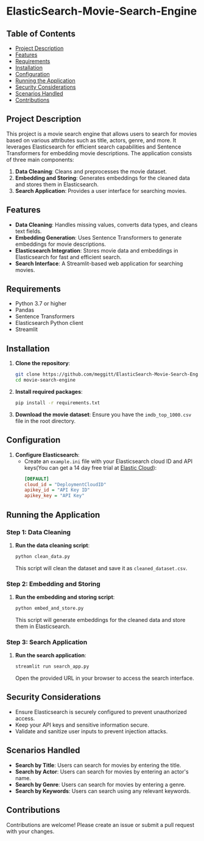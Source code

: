 # ElasticSearch-Movie-Search-Engine

## Table of Contents

- [Project Description](#project-description)
- [Features](#features)
- [Requirements](#requirements)
- [Installation](#installation)
- [Configuration](#configuration)
- [Running the Application](#running-the-application)
- [Security Considerations](#security-considerations)
- [Scenarios Handled](#scenarios-handled)
- [Contributions](#contributions)

## Project Description

This project is a movie search engine that allows users to search for movies based on various attributes such as title, actors, genre, and more. It leverages Elasticsearch for efficient search capabilities and Sentence Transformers for embedding movie descriptions. The application consists of three main components:

1. **Data Cleaning**: Cleans and preprocesses the movie dataset.
2. **Embedding and Storing**: Generates embeddings for the cleaned data and stores them in Elasticsearch.
3. **Search Application**: Provides a user interface for searching movies.

## Features

- **Data Cleaning**: Handles missing values, converts data types, and cleans text fields.
- **Embedding Generation**: Uses Sentence Transformers to generate embeddings for movie descriptions.
- **Elasticsearch Integration**: Stores movie data and embeddings in Elasticsearch for fast and efficient search.
- **Search Interface**: A Streamlit-based web application for searching movies.

## Requirements

- Python 3.7 or higher
- Pandas
- Sentence Transformers
- Elasticsearch Python client
- Streamlit

## Installation

1. **Clone the repository**:
   ```sh
   git clone https://github.com/meggitt/ElasticSearch-Movie-Search-Engine.git
   cd movie-search-engine
   ```

2. **Install required packages**:
   ```sh
   pip install -r requirements.txt
   ```

3. **Download the movie dataset**:
   Ensure you have the `imdb_top_1000.csv` file in the root directory.

## Configuration

1. **Configure Elasticsearch**:
   - Create an `example.ini` file with your Elasticsearch cloud ID and API keys(You can get a 14 day free trial at [Elastic Cloud](https://www.elastic.co/cloud/cloud-trial-overview?utm_campaign=Google-B-Amer-US-RLSA&utm_content=Brand-Core-Cloud-EXT&utm_source=google&utm_medium=cpc&device=c&utm_term=elastic%20cloud&gad_source=1&gclid=CjwKCAjwmrqzBhAoEiwAXVpgokDEdaz5YMR50Y1LTTtJNhSLyopAfQFtXNUrWdHEgsQH_Y4o_Hn3uRoCKuUQAvD_BwE)):
     ```ini
     [DEFAULT]
     cloud_id = "DeploymentCloudID"
     apikey_id = "API Key ID"
     apikey_key = "API Key"
     ```

## Running the Application

### Step 1: Data Cleaning

1. **Run the data cleaning script**:
   ```sh
   python clean_data.py
   ```
   This script will clean the dataset and save it as `cleaned_dataset.csv`.

### Step 2: Embedding and Storing

1. **Run the embedding and storing script**:
   ```sh
   python embed_and_store.py
   ```
   This script will generate embeddings for the cleaned data and store them in Elasticsearch.

### Step 3: Search Application

1. **Run the search application**:
   ```sh
   streamlit run search_app.py
   ```
   Open the provided URL in your browser to access the search interface.


## Security Considerations

- Ensure Elasticsearch is securely configured to prevent unauthorized access.
- Keep your API keys and sensitive information secure.
- Validate and sanitize user inputs to prevent injection attacks.

## Scenarios Handled

- **Search by Title**: Users can search for movies by entering the title.
- **Search by Actor**: Users can search for movies by entering an actor's name.
- **Search by Genre**: Users can search for movies by entering a genre.
- **Search by Keywords**: Users can search using any relevant keywords.

## Contributions

Contributions are welcome! Please create an issue or submit a pull request with your changes.
